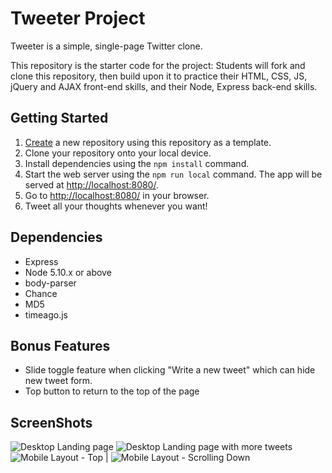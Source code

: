 # Tweeter Project

Tweeter is a simple, single-page Twitter clone.

This repository is the starter code for the project: Students will fork and clone this repository, then build upon it to practice their HTML, CSS, JS, jQuery and AJAX front-end skills, and their Node, Express back-end skills.

## Getting Started

1. [Create](https://docs.github.com/en/repositories/creating-and-managing-repositories/creating-a-repository-from-a-template) a new repository using this repository as a template.
2. Clone your repository onto your local device.
3. Install dependencies using the `npm install` command.
3. Start the web server using the `npm run local` command. The app will be served at <http://localhost:8080/>.
4. Go to <http://localhost:8080/> in your browser.
5. Tweet all your thoughts whenever you want!

## Dependencies

- Express
- Node 5.10.x or above
- body-parser
- Chance
- MD5
- timeago.js

## Bonus Features

- Slide toggle feature when clicking "Write a new tweet" which can hide new tweet form.
- Top button to return to the top of the page

## ScreenShots 
![Desktop Landing page]()
![Desktop Landing page with more tweets]()
![Mobile Layout - Top]() | ![Mobile Layout - Scrolling Down]()